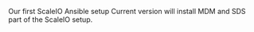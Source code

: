 Our first ScaleIO Ansible setup
Current version will install MDM and SDS part of the ScaleIO setup.

